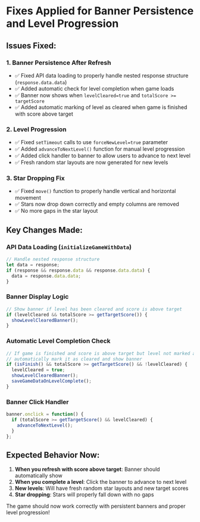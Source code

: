 # Fixes Applied for Banner Persistence and Level Progression

## Issues Fixed:

### 1. **Banner Persistence After Refresh**
- ✅ Fixed API data loading to properly handle nested response structure (`response.data.data`)
- ✅ Added automatic check for level completion when game loads
- ✅ Banner now shows when `levelCleared=true` and `totalScore >= targetScore`
- ✅ Added automatic marking of level as cleared when game is finished with score above target

### 2. **Level Progression**
- ✅ Fixed `setTimeout` calls to use `forceNewLevel=true` parameter
- ✅ Added `advanceToNextLevel()` function for manual level progression
- ✅ Added click handler to banner to allow users to advance to next level
- ✅ Fresh random star layouts are now generated for new levels

### 3. **Star Dropping Fix**
- ✅ Fixed `move()` function to properly handle vertical and horizontal movement
- ✅ Stars now drop down correctly and empty columns are removed
- ✅ No more gaps in the star layout

## Key Changes Made:

### API Data Loading (`initializeGameWithData`)
```javascript
// Handle nested response structure
let data = response;
if (response && response.data && response.data.data) {
  data = response.data.data;
}
```

### Banner Display Logic
```javascript
// Show banner if level has been cleared and score is above target
if (levelCleared && totalScore >= getTargetScore()) {
  showLevelClearedBanner();
}
```

### Automatic Level Completion Check
```javascript
// If game is finished and score is above target but level not marked as cleared,
// automatically mark it as cleared and show banner
if (isFinish() && totalScore >= getTargetScore() && !levelCleared) {
  levelCleared = true;
  showLevelClearedBanner();
  saveGameDataOnLevelComplete();
}
```

### Banner Click Handler
```javascript
banner.onclick = function() {
  if (totalScore >= getTargetScore() && levelCleared) {
    advanceToNextLevel();
  }
};
```

## Expected Behavior Now:

1. **When you refresh with score above target**: Banner should automatically show
2. **When you complete a level**: Click the banner to advance to next level
3. **New levels**: Will have fresh random star layouts and new target scores
4. **Star dropping**: Stars will properly fall down with no gaps

The game should now work correctly with persistent banners and proper level progression! 